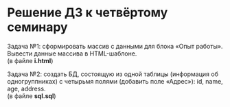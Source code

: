 # Решение ДЗ к четвёртому семинару  
Задача №1: сформировать массив с данными для блока «Опыт работы».  
Вывести данные массива в HTML-шаблоне.  
(в файле **i.html**)

Задача №2: создать БД, состоящую из одной таблицы (информация об одногруппниках) с четырьмя полями (добавить поле «Адрес»): id, name, age, address.  
(в файле **sql.sql**)